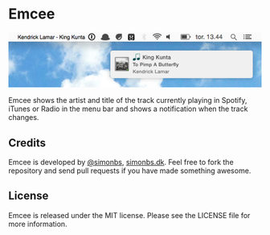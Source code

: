 # Emcee

![Screenshot](https://raw.githubusercontent.com/simonbs/Emcee/master/screenshot.png)

Emcee shows the artist and title of the track currently playing in Spotify, iTunes or Radio in the menu bar and shows a notification when the track changes.

## Credits

Emcee is developed by [@simonbs](http://twitter.com/simonbs), [simonbs.dk](http://simonbs.dk). Feel free to fork the repository and send pull requests if you have made something awesome.

## License

Emcee is released under the MIT license. Please see the LICENSE file for more information.
